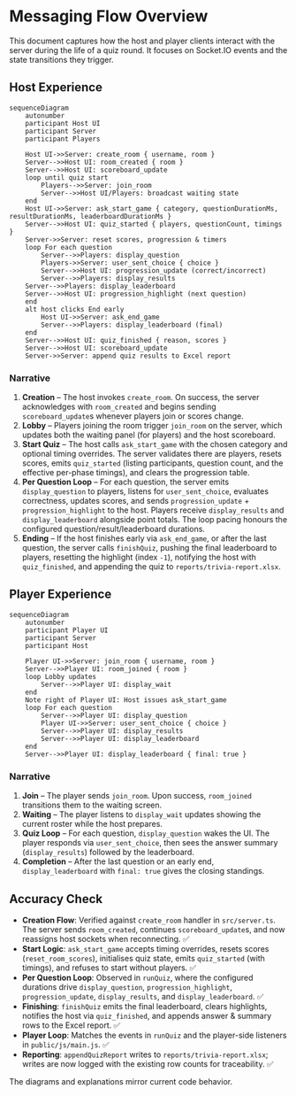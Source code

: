 # Messaging Flow Overview

This document captures how the host and player clients interact with the server during the life of a quiz round. It focuses on Socket.IO events and the state transitions they trigger.

## Host Experience

```mermaid
sequenceDiagram
    autonumber
    participant Host UI
    participant Server
    participant Players

    Host UI->>Server: create_room { username, room }
    Server-->>Host UI: room_created { room }
    Server-->>Host UI: scoreboard_update
    loop until quiz start
        Players-->>Server: join_room
        Server-->>Host UI/Players: broadcast waiting state
    end
    Host UI->>Server: ask_start_game { category, questionDurationMs, resultDurationMs, leaderboardDurationMs }
    Server-->>Host UI: quiz_started { players, questionCount, timings }
    Server->>Server: reset scores, progression & timers
    loop For each question
        Server-->>Players: display_question
        Players->>Server: user_sent_choice { choice }
        Server-->>Host UI: progression_update (correct/incorrect)
        Server-->>Players: display_results
    Server-->>Players: display_leaderboard
    Server-->>Host UI: progression_highlight (next question)
    end
    alt host clicks End early
        Host UI->>Server: ask_end_game
        Server-->>Players: display_leaderboard (final)
    end
    Server-->>Host UI: quiz_finished { reason, scores }
    Server-->>Host UI: scoreboard_update
    Server->>Server: append quiz results to Excel report
```

### Narrative
1. **Creation** – The host invokes `create_room`. On success, the server acknowledges with `room_created` and begins sending `scoreboard_update`s whenever players join or scores change.
2. **Lobby** – Players joining the room trigger `join_room` on the server, which updates both the waiting panel (for players) and the host scoreboard.
3. **Start Quiz** – The host calls `ask_start_game` with the chosen category and optional timing overrides. The server validates there are players, resets scores, emits `quiz_started` (listing participants, question count, and the effective per-phase timings), and clears the progression table.
4. **Per Question Loop** – For each question, the server emits `display_question` to players, listens for `user_sent_choice`, evaluates correctness, updates scores, and sends `progression_update` + `progression_highlight` to the host. Players receive `display_results` and `display_leaderboard` alongside point totals. The loop pacing honours the configured question/result/leaderboard durations.
5. **Ending** – If the host finishes early via `ask_end_game`, or after the last question, the server calls `finishQuiz`, pushing the final leaderboard to players, resetting the highlight (index `-1`), notifying the host with `quiz_finished`, and appending the quiz to `reports/trivia-report.xlsx`.

## Player Experience

```mermaid
sequenceDiagram
    autonumber
    participant Player UI
    participant Server
    participant Host

    Player UI->>Server: join_room { username, room }
    Server-->>Player UI: room_joined { room }
    loop Lobby updates
        Server-->>Player UI: display_wait
    end
    Note right of Player UI: Host issues ask_start_game
    loop For each question
        Server-->>Player UI: display_question
        Player UI->>Server: user_sent_choice { choice }
        Server-->>Player UI: display_results
        Server-->>Player UI: display_leaderboard
    end
    Server-->>Player UI: display_leaderboard { final: true }
```

### Narrative
1. **Join** – The player sends `join_room`. Upon success, `room_joined` transitions them to the waiting screen.
2. **Waiting** – The player listens to `display_wait` updates showing the current roster while the host prepares.
3. **Quiz Loop** – For each question, `display_question` wakes the UI. The player responds via `user_sent_choice`, then sees the answer summary (`display_results`) followed by the leaderboard.
4. **Completion** – After the last question or an early end, `display_leaderboard` with `final: true` gives the closing standings.

## Accuracy Check
- **Creation Flow**: Verified against `create_room` handler in `src/server.ts`. The server sends `room_created`, continues `scoreboard_update`s, and now reassigns host sockets when reconnecting. ✅
- **Start Logic**: `ask_start_game` accepts timing overrides, resets scores (`reset_room_scores`), initialises quiz state, emits `quiz_started` (with timings), and refuses to start without players. ✅
- **Per Question Loop**: Observed in `runQuiz`, where the configured durations drive `display_question`, `progression_highlight`, `progression_update`, `display_results`, and `display_leaderboard`. ✅
- **Finishing**: `finishQuiz` emits the final leaderboard, clears highlights, notifies the host via `quiz_finished`, and appends answer & summary rows to the Excel report. ✅
- **Player Loop**: Matches the events in `runQuiz` and the player-side listeners in `public/js/main.js`. ✅
- **Reporting**: `appendQuizReport` writes to `reports/trivia-report.xlsx`; writes are now logged with the existing row counts for traceability. ✅

The diagrams and explanations mirror current code behavior.
